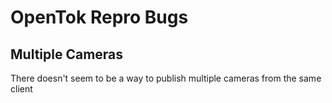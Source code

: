 # OpenTok Repro Bugs

## Multiple Cameras

There doesn't seem to be a way to publish multiple cameras from the same client

